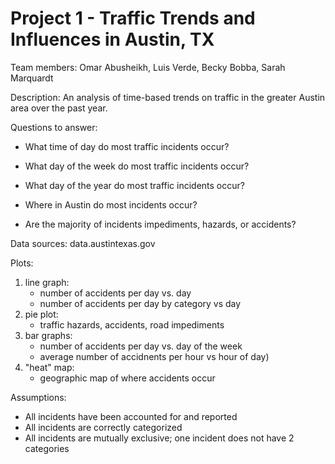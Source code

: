 # Project 1 - Traffic Trends and Influences in Austin, TX

Team members:
Omar Abusheikh,
Luis Verde,
Becky Bobba,
Sarah Marquardt

Description:
An analysis of time-based trends on traffic in the greater Austin area over the past year.

Questions to answer:
- What time of day do most traffic incidents occur?

- What day of the week do most traffic incidents occur?
  
- What day of the year do most traffic incidents occur?
  
- Where in Austin do most incidents occur?

- Are the majority of incidents impediments, hazards, or accidents? 


Data sources: 
data.austintexas.gov


Plots:
1. line graph:
	- number of accidents per day vs. day
	- number of accidents per day by category vs day
2. pie plot:
	- traffic hazards, accidents, road impediments
3. bar graphs:
	- number of accidents per day vs. day of the week
	- average number of accidnents per hour vs hour of day)
4. "heat" map:
	- geographic map of where accidents occur


Assumptions:
- All incidents have been accounted for and reported
- All incidents are correctly categorized
- All incidents are mutually exclusive; one incident does not have 2 categories


